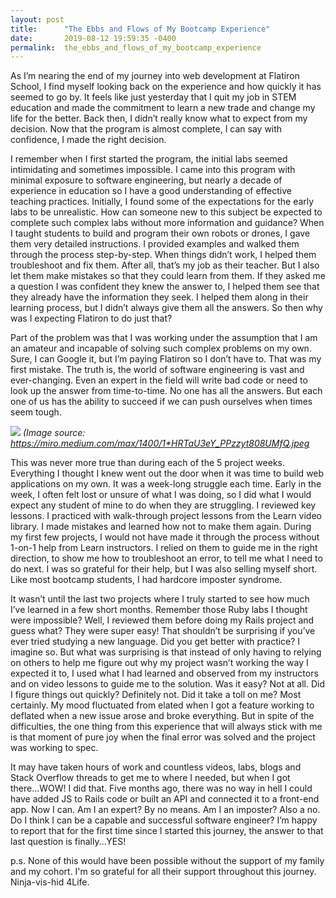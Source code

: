 ```yaml
---
layout: post
title:      "The Ebbs and Flows of My Bootcamp Experience"
date:       2019-08-12 19:59:35 -0400
permalink:  the_ebbs_and_flows_of_my_bootcamp_experience
---
```



As I’m nearing the end of my journey into web development at Flatiron School, I find myself looking back on the experience and how quickly it has seemed to go by.  It feels like just yesterday that I quit my job in STEM education and made the commitment to learn a new trade and change my life for the better.  Back then, I didn’t really know what to expect from my decision.  Now that the program is almost complete, I can say with confidence, I made the right decision.  

I remember when I first started the program, the initial labs seemed intimidating and sometimes impossible.  I came into this program with minimal exposure to software engineering, but nearly a decade of experience in education so I have a good understanding of effective teaching practices.  Initially, I found some of the expectations for the early labs to be unrealistic.  How can someone new to this subject be expected to complete such complex labs without more information and guidance?  When I taught students to build and program their own robots or drones, I gave them very detailed instructions.  I provided examples and walked them through the process step-by-step.  When things didn’t work, I helped them troubleshoot and fix them.  After all, that’s my job as their teacher.  But I also let them make mistakes so that they could learn from them.  If they asked me a question I was confident they knew the answer to, I helped them see that they already have the information they seek.  I helped them along in their learning process, but I didn’t always give them all the answers.  So then why was I expecting Flatiron to do just that?

Part of the problem was that I was working under the assumption that I am an amateur and incapable of solving such complex problems on my own.  Sure, I can Google it, but I’m paying Flatiron so I don’t have to.  That was my first mistake.  The truth is, the world of software engineering is vast and ever-changing.  Even an expert in the field will write bad code or need to look up the answer from time-to-time.  No one has all the answers.  But each one of us has the ability to succeed if we can push ourselves when times seem tough.  

![](https://miro.medium.com/max/1400/1*HRTaU3eY_PPzzyt808UMfQ.jpeg)
*(Image source: https://miro.medium.com/max/1400/1*HRTaU3eY_PPzzyt808UMfQ.jpeg*

This was never more true than during each of the 5 project weeks.  Everything I thought I knew went out the door when it was time to build web applications on my own.  It was a week-long struggle each time.  Early in the week, I often felt lost or unsure of what I was doing, so I did what I would expect any student of mine to do when they are struggling.  I reviewed key lessons.  I practiced with walk-through project lessons from the Learn video library.  I made mistakes and learned how not to make them again.  During my first few projects, I would not have made it through the process without 1-on-1 help from Learn instructors.  I relied on them to guide me in the right direction, to show me how to troubleshoot an error, to tell me what I need to do next.  I was so grateful for their help, but I was also selling myself short.  Like most bootcamp students, I had hardcore imposter syndrome. 

It wasn’t until the last two projects where I truly started to see how much I’ve learned in a few short months.  Remember those Ruby labs I thought were impossible?  Well, I reviewed them before doing my Rails project and guess what?  They were super easy!  That shouldn’t be surprising if you’ve ever tried studying a new language.  Did you get better with practice?  I imagine so.  But what was surprising is that instead of only having to relying on others to help me figure out why my project wasn’t working the way I expected it to, I used what I had learned and observed from my instructors and on video lessons to guide me to the solution.  Was it easy?  Not at all.   Did I figure things out quickly?  Definitely not.  Did it take a toll on me?  Most certainly.  My mood fluctuated from elated when I got a feature working to deflated when a new issue arose and broke everything.  But in spite of the difficulties, the one thing from this experience that will always stick with me is that moment of pure joy when the final error was solved and the project was working to spec.   

It may have taken hours of work and countless videos, labs, blogs and Stack Overflow threads to get me to where I needed, but when I got there...WOW!  I did that.  Five months ago, there was no way in hell I could have added JS to Rails code or built an API and connected it to a front-end app.  Now I can.  Am I an expert?  By no means.  Am I an imposter?  Also a no.  Do I think I can be a capable and successful software engineer?  I’m happy to report that for the first time since I started this journey, the answer to that last question is finally...YES!

p.s.  None of this would have been possible without the support of my family and my cohort.  I'm so grateful for all their support throughout this journey.  Ninja-vis-hid 4Life.  
